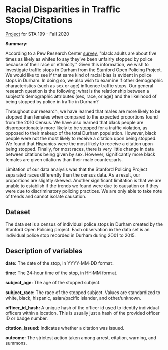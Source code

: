 # Racial Disparities in Traffic Stops/Citations

[Project](https://sta199-fa20-002.netlify.app/project/) for STA 199 - Fall 2020

**Summary:** 

According to a Pew Research Center [survey](https://www.pewresearch.org/fact-tank/2020/06/03/10-things-we-know-about-race-and-policing-in-the-u-s/), "black adults are about five times as likely as whites to say they’ve been unfairly stopped by police because of their race or ethnicity." Given this information, we wish to investigate traffic stops in Durham from the Stanford Open Policing Project. We would like to see if that same kind of racial bias is evident in police stops in Durham. In doing so, we also wish to examine if other demographic characteristics (such as sex or age) influence traffic stops. Our general research question is the following: what is the relationship between a subject's demographic attributes (sex, race, or age) and the likelihood of being stopped by police in traffic in Durham? 

Throughout our research, we have learned that males are more likely to be stopped than females when compared to the expected proportions found from the 2010 Census. We have also learned that black people are disproportionately more likely to be stopped for a traffic violation, as opposed to their makeup of the total Durham population. However, black people were not the most likely to receive a citation upon being stopped. We found that Hispanics were the most likely to receive a citation upon being stopped. Finally, for most races, there is very little change in data between citations being given by sex. However, significantly more black females are given citations than their male counterparts. 

Limitation of our data analysis was that the Stanford Policing Project separated races differently than the census data. As a result, our proportions are slightly skewed. Another significant limitation is that we are unable to establish if the trends we found were due to causation or if they were due to discriminatory policing practices. We are only able to take note of trends and cannot isolate causation.

## Dataset

The data set is a census of individual police stops in Durham created by the Stanford Open Policing project. Each observation in the data set is an individual police stop recorded in Durham during 2001 to 2015.

## Description of variables

**date:** The date of the stop, in YYYY-MM-DD format.

**time:** The 24-hour time of the stop, in HH:MM format.

**subject_age:** The age of the stopped subject.

**subject_race:** The race of the stopped subject. Values are standardized to white, black, hispanic, asian/pacific islander, and other/unknown.

**officer_id_hash:** A unique hash of the officer id used to identify individual officers within a location. This is usually just a hash of the provided officer ID or badge number.

**citation_issued:** Indicates whether a citation was issued.

**outcome:** The strictest action taken among arrest, citation, warning, and summons.
